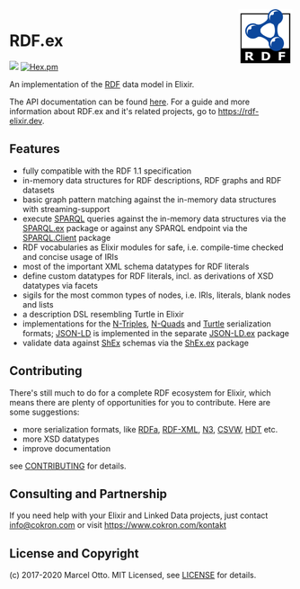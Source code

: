 <img src="rdf-logo.png" align="right" />

# RDF.ex

![](https://github.com/rdf-elixir/rdf-ex/workflows/CI/badge.svg)
[![Hex.pm](https://img.shields.io/hexpm/v/rdf.svg?style=flat-square)](https://hex.pm/packages/rdf)


An implementation of the [RDF](https://www.w3.org/TR/rdf11-primer/) data model in Elixir.

The API documentation can be found [here](https://hexdocs.pm/rdf/). For a guide and more information about RDF.ex and it's related projects, go to <https://rdf-elixir.dev>.

## Features

- fully compatible with the RDF 1.1 specification
- in-memory data structures for RDF descriptions, RDF graphs and RDF datasets
- basic graph pattern matching against the in-memory data structures with streaming-support
- execute [SPARQL] queries against the in-memory data structures via the [SPARQL.ex] package or against any SPARQL endpoint via the [SPARQL.Client] package
- RDF vocabularies as Elixir modules for safe, i.e. compile-time checked and concise usage of IRIs
- most of the important XML schema datatypes for RDF literals
- define custom datatypes for RDF literals, incl. as derivations of XSD datatypes via facets 
- sigils for the most common types of nodes, i.e. IRIs, literals, blank nodes and lists
- a description DSL resembling Turtle in Elixir
- implementations for the [N-Triples], [N-Quads] and [Turtle] serialization formats; [JSON-LD] is implemented in the separate [JSON-LD.ex] package
- validate data against [ShEx] schemas via the [ShEx.ex] package


## Contributing

There's still much to do for a complete RDF ecosystem for Elixir, which means there are plenty of opportunities for you to contribute. Here are some suggestions:

- more serialization formats, like [RDFa], [RDF-XML], [N3], [CSVW], [HDT] etc.
- more XSD datatypes
- improve documentation

see [CONTRIBUTING](CONTRIBUTING.md) for details.


## Consulting and Partnership

If you need help with your Elixir and Linked Data projects, just contact <info@cokron.com> or visit <https://www.cokron.com/kontakt>



## License and Copyright

(c) 2017-2020 Marcel Otto. MIT Licensed, see [LICENSE](LICENSE.md) for details.


[RDF.ex]:               https://hex.pm/packages/rdf
[JSON-LD.ex]:           https://hex.pm/packages/json_ld
[SPARQL.ex]:            https://hex.pm/packages/sparql
[SPARQL.Client]:        https://hex.pm/packages/sparql_client
[ShEx.ex]:              https://hex.pm/packages/shex
[N-Triples]:            https://www.w3.org/TR/n-triples/
[N-Quads]:              https://www.w3.org/TR/n-quads/
[Turtle]:               https://www.w3.org/TR/turtle/
[N3]:                   https://www.w3.org/TeamSubmission/n3/
[JSON-LD]:              https://www.w3.org/TR/json-ld/
[RDFa]:                 https://www.w3.org/TR/rdfa-syntax/
[RDF-XML]:              https://www.w3.org/TR/rdf-syntax-grammar/
[CSVW]:                 https://www.w3.org/TR/tabular-data-model/
[HDT]:                  http://www.rdfhdt.org/
[SPARQL]:               https://www.w3.org/TR/sparql11-overview/
[ShEx]:                 https://shex.io/
